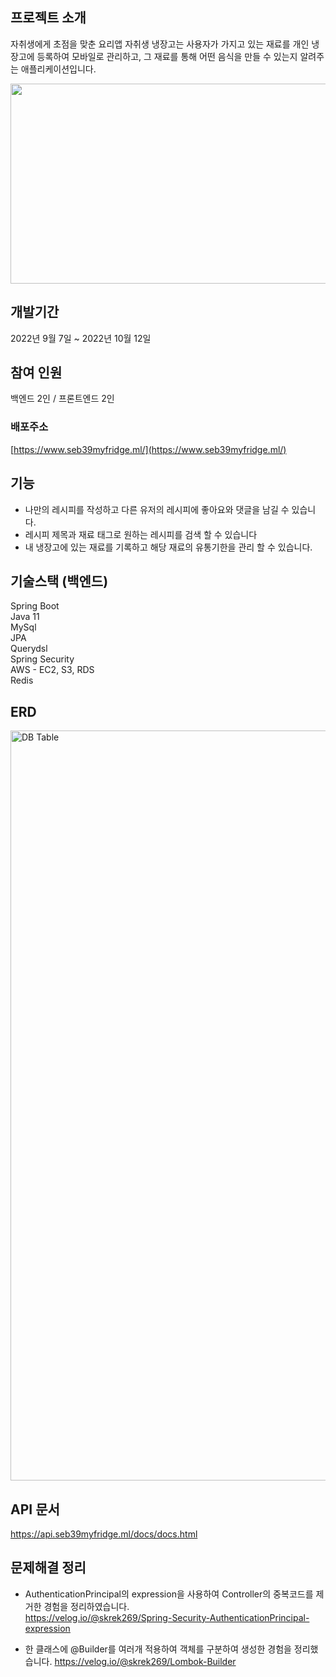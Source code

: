 ## 프로젝트 소개

자취생에게 초점을 맞춘 요리앱 자취생 냉장고는 사용자가 가지고 있는 재료를 개인 냉장고에 등록하여 모바일로 관리하고, 그 재료를 통해 어떤 음식을 만들 수 있는지 알려주는 애플리케이션입니다.  

<img src="https://user-images.githubusercontent.com/92300124/195007568-ddcb588f-cc75-4995-86e2-44d07c963a61.gif" width="640" height="320"/>


## 개발기간

2022년 9월 7일 ~ 2022년 10월 12일

## 참여 인원

백엔드 2인 / 프론트엔드 2인

### 배포주소

[https://www.seb39myfridge.ml/](https://www.seb39myfridge.ml/)


## 기능

- 나만의 레시피를 작성하고 다른 유저의 레시피에 좋아요와 댓글을 남길 수 있습니다.
- 레시피 제목과 재료 태그로 원하는 레시피를 검색 할 수 있습니다
- 내 냉장고에 있는 재료를 기록하고 해당 재료의 유통기한을 관리 할 수 있습니다.


## 기술스택 (백엔드)

 Spring Boot  
 Java 11  
 MySql  
 JPA  
 Querydsl  
 Spring Security  
 AWS - EC2, S3, RDS  
 Redis  

## ERD
 <img width="1200" alt="DB Table" src="https://user-images.githubusercontent.com/41468526/205584499-7a4328c9-cfba-4b94-892f-4998b0b4915e.png">


## API 문서  
   https://api.seb39myfridge.ml/docs/docs.html  

  
## 문제해결 정리

* AuthenticationPrincipal의 expression을 사용하여 Controller의 중복코드를 제거한 경험을 정리하였습니다.  
  https://velog.io/@skrek269/Spring-Security-AuthenticationPrincipal-expression  
  

* 한 클래스에 @Builder를 여러개 적용하여 객체를 구분하여 생성한 경험을 정리했습니다.
  https://velog.io/@skrek269/Lombok-Builder




